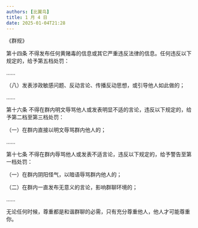 ```yaml
---
authors: [比翼鸟]
title: 1 月 4 日
date: 2025-01-04T21:28
---
```


《群规》

第十四条 不得发布任何黄赌毒的信息或其它严重违反法律的信息。任何违反以下规定的，给予第五档处罚：

……

（八）发表涉政敏感问题、反动言论、传播反动思想，或引导他人如此做的；

……

第十六条 不得在群内明文辱骂他人或发表明显不适的言论，违反以下规定的，给予第二档至第三档处罚：

（一）在群内直接以明文辱骂群内他人的；

……

第十七条 不得在群内辱骂他人或发表不适言论，违反以下规定的，给予警告至第一档处罚：

（一）在群内阴阳怪气，以暗语辱骂群内他人的；

（二）在群内一直发布无意义的言论，影响群聊环境的；

……

无论任何时候，尊重都是和谐群聊的必需，只有充分尊重他人，他人才可能尊重你。
